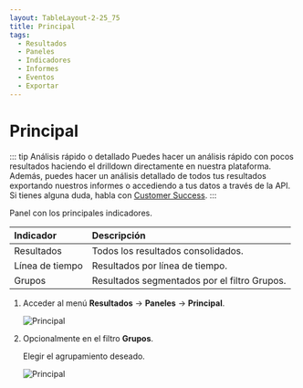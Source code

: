 ```yaml
---
layout: TableLayout-2-25_75
title: Principal
tags:
  - Resultados
  - Paneles
  - Indicadores
  - Informes
  - Eventos
  - Exportar
---
```


# Principal

::: tip Análisis rápido o detallado
Puedes hacer un análisis rápido con pocos resultados haciendo el drilldown directamente en nuestra plataforma.<br>
Además, puedes hacer un análisis detallado de todos tus resultados exportando nuestros informes o accediendo a tus datos a través de la API.<br>
Si tienes alguna duda, habla con [Customer Success](mailto:cs@phishx.io).
:::

Panel con los principales indicadores.

| Indicador       | Descripción                                  |
| :-------------- | :------------------------------------------- |
| Resultados      | Todos los resultados consolidados.           |
| Línea de tiempo | Resultados por línea de tiempo.              |
| Grupos          | Resultados segmentados por el filtro Grupos. |

1. Acceder al menú **Resultados** -> **Paneles** -> **Principal**.

   ![Principal](https://cdn.phishx.io/phishx-docs/images/phishx_results_dashboards_main_01.webp)

2. Opcionalmente en el filtro **Grupos**.

   Elegir el agrupamiento deseado.

   ![Principal](https://cdn.phishx.io/phishx-docs/images/phishx_results_dashboards_main_02.webp)
